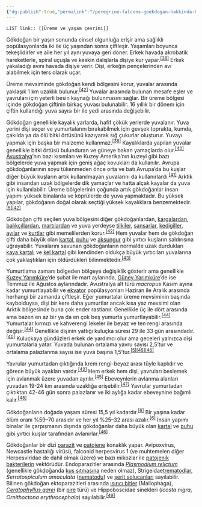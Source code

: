 ```yaml
---
{"dg-publish":true,"permalink":"/peregrine-falcons-goekdogan-hakkinda-hersey/peregrine-falcons-psikoloji-ve-oezellikleri/02-uereme-ve-yasam-cevrimi/"}
---
```


`LIST link:: [[Üreme ve yaşam çevrimi]] `

Gökdoğan bir yaşın sonunda cinsel olgunluğa erişir ama sağlıklı popülasyonlarda iki ile üç yaşından sonra çiftleşir. Yaşamları boyunca tekeşlidirler ve aile her yıl aynı yuvaya geri döner. Erkek havada akrobatik hareketlerle, spiral uçuşla ve keskin dalışlarla dişiye kur yapar.<sup id="cite_ref-Dewey_38-3"><a href="https://tr.wikipedia.org/wiki/Baya%C4%9F%C4%B1_do%C4%9Fan#cite_note-Dewey-38"><span>[</span>38<span>]</span></a></sup> Erkek yakaladığı avını havada dişiye verir. Dişi, erkeğin pençelerinden avı alabilmek için ters olarak uçar.

Üreme mevsiminde gökdoğan kendi bölgesini korur, yuvalar arasında yaklaşık 1 km uzaklık bulunur.<sup id="cite_ref-Blood01_42-0"><a href="https://tr.wikipedia.org/wiki/Baya%C4%9F%C4%B1_do%C4%9Fan#cite_note-Blood01-42"><span>[</span>42<span>]</span></a></sup> Yuvalar arasında bulunan mesafe eşler ve yavruları için yeterli besin kaynağı bulunmasını sağlar. Bir üreme bölgesi içinde gökdoğan çiftinin birkaç yuvası bulunabilir. 16 yıllık bir dönem için çiftin kullandığı yuva sayısı bir ile yedi arasında değişebilir.

Gökdoğan genellikle kayalık yarlarda, hafif çökük yerlerde yuvalanır. Yuva yerini dişi seçer ve yumurtalarını bırakabilmek için gevşek toprakta, kumda, çakılda ya da ölü bitki örtüsünü kazıyarak sığ çukurlar oluşturur. Yuvayı yapmak için başka bir malzeme kullanmaz.<sup id="cite_ref-Dewey_38-4"><a href="https://tr.wikipedia.org/wiki/Baya%C4%9F%C4%B1_do%C4%9Fan#cite_note-Dewey-38"><span>[</span>38<span>]</span></a></sup> Kayalıklarda yapılan yuvalar genellikle bitki örtüsü bulunduran ve güneye bakan yamaçlarda olur.<sup id="cite_ref-Terres91_40-1"><a href="https://tr.wikipedia.org/wiki/Baya%C4%9F%C4%B1_do%C4%9Fan#cite_note-Terres91-40"><span>[</span>40<span>]</span></a></sup> [Avustralya](https://tr.wikipedia.org/wiki/Avustralya "Avustralya")’nın bazı kısımları ve Kuzey Amerika’nın kuzeyi gibi bazı bölgelerde yuva yapmak için geniş ağaç kovukları da kullanılır. Avrupa gökdoğanlarının soyu tükenmeden önce orta ve batı Avrupa’da bu kuşlar diğer büyük kuşların artık kullanılmayan yuvalarını da kullanırlardı.<sup id="cite_ref-Beckstead_41-1"><a href="https://tr.wikipedia.org/wiki/Baya%C4%9F%C4%B1_do%C4%9Fan#cite_note-Beckstead-41"><span>[</span>41<span>]</span></a></sup> Arktik gibi insandan uzak bölgelerde dik yamaçlar ve hatta alçak kayalar da yuva için kullanılabilir. Üreme bölgelerinin çoğunda artık gökdoğanlar insan yapımı yüksek binalarda ve köprülerde de yuva yapmaktadır. Bu yüksek yapılar, gökdoğanın doğal olarak seçtiği yüksek kayalıklara benzemektedir.<sup id="cite_ref-White94_5-6"><a href="https://tr.wikipedia.org/wiki/Baya%C4%9F%C4%B1_do%C4%9Fan#cite_note-White94-5"><span>[</span>5<span>]</span></a></sup><sup id="cite_ref-Blood01_42-1"><a href="https://tr.wikipedia.org/wiki/Baya%C4%9F%C4%B1_do%C4%9Fan#cite_note-Blood01-42"><span>[</span>42<span>]</span></a></sup>

Gökdoğan çifti seçilen yuva bölgesini diğer gökdoğanlardan, [kargalardan](https://tr.wikipedia.org/wiki/Karga "Karga"), [balıkçıllardan](https://tr.wikipedia.org/wiki/Bal%C4%B1k%C3%A7%C4%B1lgiller "Balıkçılgiller"), [martılardan](https://tr.wikipedia.org/wiki/Mart%C4%B1 "Martı") ve yuva yerdeyse [tilkiler](https://tr.wikipedia.org/wiki/Tilki "Tilki"), [sansarlar](https://tr.wikipedia.org/wiki/Sansar "Sansar"), [kedigiller](https://tr.wikipedia.org/wiki/Kedigiller "Kedigiller"), [ayılar](https://tr.wikipedia.org/wiki/Ay%C4%B1 "Ayı") ve [kurtlar](https://tr.wikipedia.org/wiki/Kurt "Kurt") gibi memelilerden korur.<sup id="cite_ref-Blood01_42-2"><a href="https://tr.wikipedia.org/wiki/Baya%C4%9F%C4%B1_do%C4%9Fan#cite_note-Blood01-42"><span>[</span>42<span>]</span></a></sup> Hem yuvalar hem de gökdoğan çifti daha büyük olan [kartal](https://tr.wikipedia.org/wiki/Kartal "Kartal"), [puhu](https://tr.wikipedia.org/wiki/Puhu "Puhu") ve [aksungur](https://tr.wikipedia.org/wiki/Aksungur "Aksungur") gibi yırtıcı kuşların saldırısına uğrayabilir. Yuvalarını savunan gökdoğanların normalde uzak durdukları [kaya kartalı](https://tr.wikipedia.org/wiki/Kaya_kartal%C4%B1 "Kaya kartalı") ve [kel kartal](https://tr.wikipedia.org/wiki/Kel_kartal "Kel kartal") gibi kendinden oldukça büyük yırtıcıları yuvalarına çok yaklaştıkları için öldürdükleri bilinmektedir.<sup id="cite_ref-43"><a href="https://tr.wikipedia.org/wiki/Baya%C4%9F%C4%B1_do%C4%9Fan#cite_note-43"><span>[</span>43<span>]</span></a></sup>

Yumurtlama zamanı bölgeden bölgeye değişiklik gösterir ama genellikle [Kuzey Yarımküre](https://tr.wikipedia.org/wiki/Kuzey_Yar%C4%B1mk%C3%BCre "Kuzey Yarımküre")’de şubat ile mart aylarında, [Güney Yarımküre](https://tr.wikipedia.org/wiki/G%C3%BCney_Yar%C4%B1mk%C3%BCre "Güney Yarımküre")’de ise Temmuz ile Ağustos aylarındadır. Avustralya alt türü _macropus_ Kasım ayına kadar yumurtlayabilir ve [ekvator](https://tr.wikipedia.org/wiki/Ekvator "Ekvator") popülasyonları Haziran ile Aralık arasında herhangi bir zamanda çiftleşir. Eğer yumurtalar üreme mevsiminin başında kaybolduysa, dişi bir kere daha yumurtlar ancak kısa yaz mevsimi olan Arktik bölgesinde buna çok ender rastlanır. Genellikle üç ile dört arasında ama bazen en az bir ya da en çok beş yumurta yumurtlayabilir.<sup id="cite_ref-Peterson_44-0"><a href="https://tr.wikipedia.org/wiki/Baya%C4%9F%C4%B1_do%C4%9Fan#cite_note-Peterson-44"><span>[</span>44<span>]</span></a></sup> Yumurtalar kırmızı ve kahverengi lekeler ile beyaz ve ten rengi arasında değişir.<sup id="cite_ref-Peterson_44-1"><a href="https://tr.wikipedia.org/wiki/Baya%C4%9F%C4%B1_do%C4%9Fan#cite_note-Peterson-44"><span>[</span>44<span>]</span></a></sup> Genellikle dişinin yattığı kuluçka süresi 29 ile 33 gün arasındadır.<sup id="cite_ref-Terres91_40-2"><a href="https://tr.wikipedia.org/wiki/Baya%C4%9F%C4%B1_do%C4%9Fan#cite_note-Terres91-40"><span>[</span>40<span>]</span></a></sup> Kuluçkaya gündüzleri erkek de yardımcı olur ama geceleri yalnızca dişi yumurtalarla yatar. Yuvada bulunan ortalama yavru sayısı 2,5’tur ve ortalama palazlanma sayısı ise yuva başına 1,5’tur.<sup id="cite_ref-White94_5-7"><a href="https://tr.wikipedia.org/wiki/Baya%C4%9F%C4%B1_do%C4%9Fan#cite_note-White94-5"><span>[</span>5<span>]</span></a></sup><sup id="cite_ref-Wisconsin_45-0"><a href="https://tr.wikipedia.org/wiki/Baya%C4%9F%C4%B1_do%C4%9Fan#cite_note-Wisconsin-45"><span>[</span>45<span>]</span></a></sup><sup id="cite_ref-Michigan_46-0"><a href="https://tr.wikipedia.org/wiki/Baya%C4%9F%C4%B1_do%C4%9Fan#cite_note-Michigan-46"><span>[</span>46<span>]</span></a></sup>

Yavrular yumurtadan çıktığında krem rengi–beyaz arası tüyle kaplıdır ve görece büyük ayakları vardır.<sup id="cite_ref-Blood01_42-3"><a href="https://tr.wikipedia.org/wiki/Baya%C4%9F%C4%B1_do%C4%9Fan#cite_note-Blood01-42"><span>[</span>42<span>]</span></a></sup> Hem erkek hem dişi, yavruları beslemek için avlanmak üzere yuvadan ayrılır.<sup id="cite_ref-Wisconsin_45-1"><a href="https://tr.wikipedia.org/wiki/Baya%C4%9F%C4%B1_do%C4%9Fan#cite_note-Wisconsin-45"><span>[</span>45<span>]</span></a></sup> Ebeveynlerin avlanma alanları yuvadan 19-24 km arasında uzaklığa erişebilir.<sup id="cite_ref-47"><a href="https://tr.wikipedia.org/wiki/Baya%C4%9F%C4%B1_do%C4%9Fan#cite_note-47"><span>[</span>47<span>]</span></a></sup> Yavrular yumurtadan çıktıktan 42-46 gün sonra palazlanır ve iki aylığa kadar ebeveynine bağımlı kalır.<sup id="cite_ref-Snow_(1994)_48-0"><a href="https://tr.wikipedia.org/wiki/Baya%C4%9F%C4%B1_do%C4%9Fan#cite_note-Snow_(1994)-48"><span>[</span>48<span>]</span></a></sup>

Gökdoğanların doğada yaşam süresi 15,5 yıl kadardır.<sup id="cite_ref-bwp_6-8"><a href="https://tr.wikipedia.org/wiki/Baya%C4%9F%C4%B1_do%C4%9Fan#cite_note-bwp-6"><span>[</span>6<span>]</span></a></sup> Bir yaşına kadar ölüm oranı %59–70 arasıdır ve her yıl %25–32 arası azalır.<sup id="cite_ref-bwp_6-9"><a href="https://tr.wikipedia.org/wiki/Baya%C4%9F%C4%B1_do%C4%9Fan#cite_note-bwp-6"><span>[</span>6<span>]</span></a></sup> İnsan yapımı binalar ile çarpışmanın dışında gökdoğanlar daha büyük olan [kartal](https://tr.wikipedia.org/wiki/Kartal "Kartal") ve [puhu](https://tr.wikipedia.org/wiki/Puhu "Puhu") gibi yırtıcı kuşlar tarafından avlanırlar.<sup id="cite_ref-Michigan_46-1"><a href="https://tr.wikipedia.org/wiki/Baya%C4%9F%C4%B1_do%C4%9Fan#cite_note-Michigan-46"><span>[</span>46<span>]</span></a></sup>

Gökdoğanlar bir dizi [parazit](https://tr.wikipedia.org/wiki/Parazit "Parazit") ve [patojene](https://tr.wikipedia.org/wiki/Patojen "Patojen") konaklık yapar. Avipoxvirus, Newcastle hastalığı virüsü, falconid herpesvirus 1 (ve muhtemelen diğer Herpesviridae de dahil olmak üzere) ve bazı mikozlar ile [patojenik bakterilerin](https://tr.wikipedia.org/wiki/Patojenik_bakteri "Patojenik bakteri") vektörüdür. Endoparazitler arasında _[Plasmodium relictum](https://tr.wikipedia.org/wiki/Plasmodium_relictum "Plasmodium relictum")_ (genellikle gökdoğanda [kuş sıtmasına](https://tr.wikipedia.org/wiki/Ku%C5%9F_s%C4%B1tmas%C4%B1 "Kuş sıtması") neden olmaz), Strigeidae[trematodlar](https://tr.wikipedia.org/wiki/Karaci%C4%9Fer_kelebekleri "Karaciğer kelebekleri"), _Serratospiculum amaculata_ ([nematodu](https://tr.wikipedia.org/wiki/Yuvarlak_solucanlar "Yuvarlak solucanlar")) ve [şerit solucanları](https://tr.wikipedia.org/wiki/%C5%9Eeritler "Şeritler") sayılabilir. Bilinen gökdoğan ektoparazitleri arasında [ısırıcı bitler](https://tr.wikipedia.org/wiki/Is%C4%B1r%C4%B1c%C4%B1_bitler "Isırıcı bitler") (Mallophaga), _[Ceratophyllus garei](https://tr.wikipedia.org/wiki/Ceratophyllus_garei "Ceratophyllus garei")_ (bir [pire](https://tr.wikipedia.org/wiki/Pire "Pire") türü) ve Hippoboscidae sinekleri (_Icosta nigra_, _Ornithoctona erythrocephala_) sayılabilir.<sup id="cite_ref-49"><a href="https://tr.wikipedia.org/wiki/Baya%C4%9F%C4%B1_do%C4%9Fan#cite_note-49"><span>[</span>49<span>]</span></a></sup>